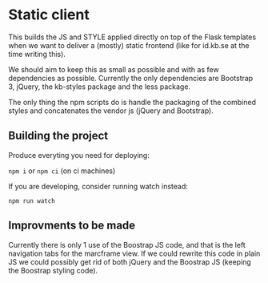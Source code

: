 # Static client

This builds the JS and STYLE applied directly on top of the Flask templates when we want to deliver a (mostly) static frontend (like for id.kb.se at the time writing this).

We should aim to keep this as small as possible and with as few dependencies as possible. Currently the only dependencies are Bootstrap 3, jQuery, the kb-styles package and the less package.

The only thing the npm scripts do is handle the packaging of the combined styles and concatenates the vendor js (jQuery and Bootstrap).

## Building the project

Produce everyting you need for deploying:

``npm i`` or ``npm ci`` (on ci machines)

If you are developing, consider running watch instead:

``npm run watch``

## Improvments to be made

Currently there is only 1 use of the Boostrap JS code, and that is the left navigation tabs for the marcframe view. If we could rewrite this code in plain JS we could possibly get rid of both jQuery and the Boostrap JS (keeping the Boostrap styling code).

